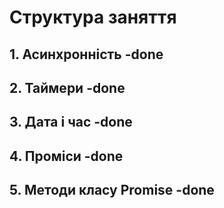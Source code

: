 # Структура заняття

## 1. Асинхронність -done

## 2. Таймери -done

## 3. Дата і час -done

## 4. Проміси -done

## 5. Методи класу Promise -done
